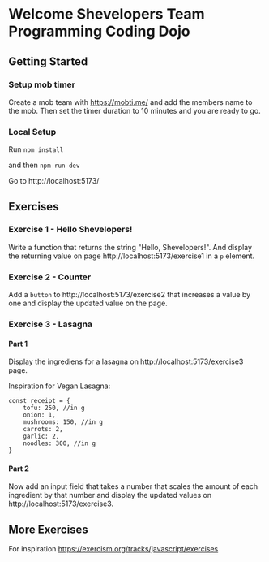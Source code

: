 # Welcome Shevelopers Team Programming Coding Dojo

## Getting Started

### Setup mob timer

Create a mob team with https://mobti.me/ and add the members name to the mob. Then set the timer duration to 10 minutes and you are ready to go.

### Local Setup

Run `npm install`

and then `npm run dev`

Go to http://localhost:5173/

## Exercises

### Exercise 1 - Hello Shevelopers!

Write a function that returns the string "Hello, Shevelopers!". And display the returning value on page http://localhost:5173/exercise1 in a `p` element.

### Exercise 2 - Counter

Add a `button` to http://localhost:5173/exercise2 that increases a value by one and display the updated value on the page. 

### Exercise 3 - Lasagna 

#### Part 1
Display the ingrediens for a lasagna on http://localhost:5173/exercise3 page.

Inspiration for Vegan Lasagna:

```
const receipt = {
    tofu: 250, //in g
    onion: 1, 
    mushrooms: 150, //in g
    carrots: 2,
    garlic: 2,
    noodles: 300, //in g
}
```

#### Part 2 
Now add an input field that takes a number that scales the amount of each ingredient by that number and display the updated values on http://localhost:5173/exercise3. 

## More Exercises

For inspiration https://exercism.org/tracks/javascript/exercises
